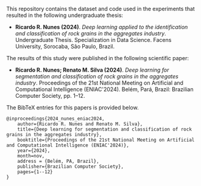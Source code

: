 This repository contains the dataset and code used in the experiments that resulted in the following undergraduate thesis:

- **Ricardo R. Nunes (2024)**. *Deep learning applied to the identification and classification of rock grains in the aggregates industry*. Undergraduate Thesis. Specialization in Data Science. Facens University, Sorocaba, São Paulo, Brazil.

The results of this study were published in the following scientific paper:

- **Ricardo R. Nunes; Renato M. Silva (2024)**. *Deep learning for segmentation and classification of rock grains in the aggregates industry*. Proceedings of the 21st National Meeting on Artificial and Computational Intelligence (ENIAC'2024). Belém, Pará, Brazil: Brazilian Computer Society, pp. 1–12.

The BibTeX entries for this papers is provided below.

```
@inproceedings{2024_nunes_eniac2024,
	author={Ricardo R. Nunes and Renato M. Silva},
	title={Deep learning for segmentation and classification of rock grains in the aggregates industry},
	booktitle={Proceedings of the 21st National Meeting on Artificial and Computational Intelligence (ENIAC'2024)}, 
	year={2024},
	month=nov,
	address = {Belém, PA, Brazil},
	publisher={Brazilian Computer Society},
	pages={1--12}
}
```

